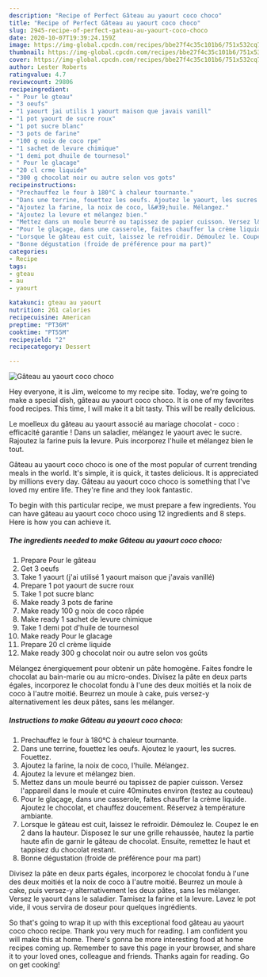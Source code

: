 ```yaml
---
description: "Recipe of Perfect Gâteau au yaourt coco choco"
title: "Recipe of Perfect Gâteau au yaourt coco choco"
slug: 2945-recipe-of-perfect-gateau-au-yaourt-coco-choco
date: 2020-10-07T19:39:24.159Z
image: https://img-global.cpcdn.com/recipes/bbe27f4c35c101b6/751x532cq70/gateau-au-yaourt-coco-choco-photo-principale-de-la-recette.jpg
thumbnail: https://img-global.cpcdn.com/recipes/bbe27f4c35c101b6/751x532cq70/gateau-au-yaourt-coco-choco-photo-principale-de-la-recette.jpg
cover: https://img-global.cpcdn.com/recipes/bbe27f4c35c101b6/751x532cq70/gateau-au-yaourt-coco-choco-photo-principale-de-la-recette.jpg
author: Lester Roberts
ratingvalue: 4.7
reviewcount: 29806
recipeingredient:
- " Pour le gteau"
- "3 oeufs"
- "1 yaourt jai utilis 1 yaourt maison que javais vanill"
- "1 pot yaourt de sucre roux"
- "1 pot sucre blanc"
- "3 pots de farine"
- "100 g noix de coco rpe"
- "1 sachet de levure chimique"
- "1 demi pot dhuile de tournesol"
- " Pour le glacage"
- "20 cl crme liquide"
- "300 g chocolat noir ou autre selon vos gots"
recipeinstructions:
- "Prechauffez le four à 180°C à chaleur tournante."
- "Dans une terrine, fouettez les oeufs. Ajoutez le yaourt, les sucres. Fouettez."
- "Ajoutez la farine, la noix de coco, l&#39;huile. Mélangez."
- "Ajoutez la levure et mélangez bien."
- "Mettez dans un moule beurré ou tapissez de papier cuisson. Versez l&#39;appareil dans le moule et cuire 40minutes environ (testez au couteau)"
- "Pour le glaçage, dans une casserole, faites chauffer la crème liquide. Ajoutez le chocolat, et chauffez doucement. Réservez à température ambiante."
- "Lorsque le gâteau est cuit, laissez le refroidir. Démoulez le. Coupez le en 2 dans la hauteur. Disposez le sur une grille rehaussée, hautez la partie haute afin de garnir le gâteau de chocolat. Ensuite, remettez le haut et tappisez du chocolat restant."
- "Bonne dégustation (froide de préférence pour ma part)"
categories:
- Recipe
tags:
- gteau
- au
- yaourt

katakunci: gteau au yaourt 
nutrition: 261 calories
recipecuisine: American
preptime: "PT36M"
cooktime: "PT55M"
recipeyield: "2"
recipecategory: Dessert

---
```



![Gâteau au yaourt coco choco](https://img-global.cpcdn.com/recipes/bbe27f4c35c101b6/751x532cq70/gateau-au-yaourt-coco-choco-photo-principale-de-la-recette.jpg)

Hey everyone, it is Jim, welcome to my recipe site. Today, we're going to make a special dish, gâteau au yaourt coco choco. It is one of my favorites food recipes. This time, I will make it a bit tasty. This will be really delicious.

Le moelleux du gâteau au yaourt associé au mariage chocolat - coco : efficacité garantie ! Dans un saladier, mélangez le yaourt avec le sucre. Rajoutez la farine puis la levure. Puis incorporez l&#39;huile et mélangez bien le tout.

Gâteau au yaourt coco choco is one of the most popular of current trending meals in the world. It's simple, it is quick, it tastes delicious. It is appreciated by millions every day. Gâteau au yaourt coco choco is something that I've loved my entire life. They're fine and they look fantastic.


To begin with this particular recipe, we must prepare a few ingredients. You can have gâteau au yaourt coco choco using 12 ingredients and 8 steps. Here is how you can achieve it.

<!--inarticleads1-->

##### The ingredients needed to make Gâteau au yaourt coco choco:

1. Prepare  Pour le gâteau
1. Get 3 oeufs
1. Take 1 yaourt (j&#39;ai utilisé 1 yaourt maison que j&#39;avais vanillé)
1. Prepare 1 pot yaourt de sucre roux
1. Take 1 pot sucre blanc
1. Make ready 3 pots de farine
1. Make ready 100 g noix de coco râpée
1. Make ready 1 sachet de levure chimique
1. Take 1 demi pot d&#39;huile de tournesol
1. Make ready  Pour le glacage
1. Prepare 20 cl crème liquide
1. Make ready 300 g chocolat noir ou autre selon vos goûts


Mélangez énergiquement pour obtenir un pâte homogène. Faites fondre le chocolat au bain-marie ou au micro-ondes. Divisez la pâte en deux parts égales, incorporez le chocolat fondu à l&#39;une des deux moitiés et la noix de coco à l&#39;autre moitié. Beurrez un moule à cake, puis versez-y alternativement les deux pâtes, sans les mélanger. 

<!--inarticleads2-->

##### Instructions to make Gâteau au yaourt coco choco:

1. Prechauffez le four à 180°C à chaleur tournante.
1. Dans une terrine, fouettez les oeufs. Ajoutez le yaourt, les sucres. Fouettez.
1. Ajoutez la farine, la noix de coco, l&#39;huile. Mélangez.
1. Ajoutez la levure et mélangez bien.
1. Mettez dans un moule beurré ou tapissez de papier cuisson. Versez l&#39;appareil dans le moule et cuire 40minutes environ (testez au couteau)
1. Pour le glaçage, dans une casserole, faites chauffer la crème liquide. Ajoutez le chocolat, et chauffez doucement. Réservez à température ambiante.
1. Lorsque le gâteau est cuit, laissez le refroidir. Démoulez le. Coupez le en 2 dans la hauteur. Disposez le sur une grille rehaussée, hautez la partie haute afin de garnir le gâteau de chocolat. Ensuite, remettez le haut et tappisez du chocolat restant.
1. Bonne dégustation (froide de préférence pour ma part)


Divisez la pâte en deux parts égales, incorporez le chocolat fondu à l&#39;une des deux moitiés et la noix de coco à l&#39;autre moitié. Beurrez un moule à cake, puis versez-y alternativement les deux pâtes, sans les mélanger. Versez le yaourt dans le saladier. Tamisez la farine et la levure. Lavez le pot vide, il vous servira de doseur pour quelques ingrédients. 

So that's going to wrap it up with this exceptional food gâteau au yaourt coco choco recipe. Thank you very much for reading. I am confident you will make this at home. There's gonna be more interesting food at home recipes coming up. Remember to save this page in your browser, and share it to your loved ones, colleague and friends. Thanks again for reading. Go on get cooking!
